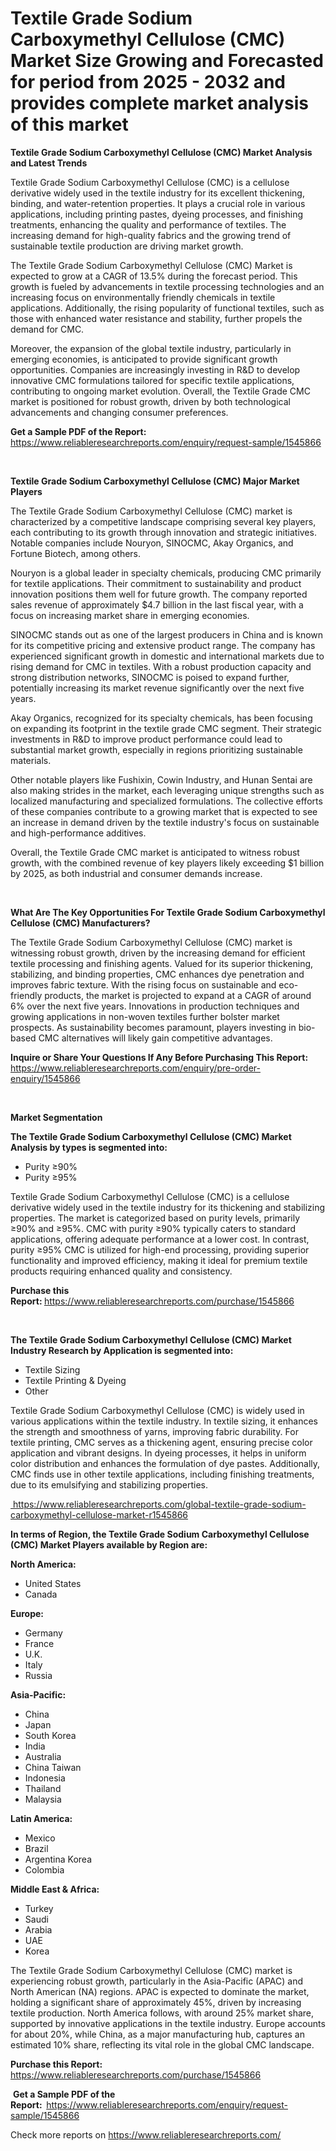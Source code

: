 <p><h1>Textile Grade Sodium Carboxymethyl Cellulose (CMC) Market Size Growing and Forecasted for period from 2025 - 2032 and provides complete market analysis of this market</h1></p><p><strong>Textile Grade Sodium Carboxymethyl Cellulose (CMC) Market Analysis and Latest Trends</strong></p>
<p><p>Textile Grade Sodium Carboxymethyl Cellulose (CMC) is a cellulose derivative widely used in the textile industry for its excellent thickening, binding, and water-retention properties. It plays a crucial role in various applications, including printing pastes, dyeing processes, and finishing treatments, enhancing the quality and performance of textiles. The increasing demand for high-quality fabrics and the growing trend of sustainable textile production are driving market growth.</p><p>The Textile Grade Sodium Carboxymethyl Cellulose (CMC) Market is expected to grow at a CAGR of 13.5% during the forecast period. This growth is fueled by advancements in textile processing technologies and an increasing focus on environmentally friendly chemicals in textile applications. Additionally, the rising popularity of functional textiles, such as those with enhanced water resistance and stability, further propels the demand for CMC. </p><p>Moreover, the expansion of the global textile industry, particularly in emerging economies, is anticipated to provide significant growth opportunities. Companies are increasingly investing in R&D to develop innovative CMC formulations tailored for specific textile applications, contributing to ongoing market evolution. Overall, the Textile Grade CMC market is positioned for robust growth, driven by both technological advancements and changing consumer preferences.</p></p>
<p><strong>Get a Sample PDF of the Report:&nbsp;</strong> <a href="https://www.reliableresearchreports.com/enquiry/request-sample/1545866?utm_campaign=2204&utm_medium=2&utm_source=Github&utm_content=ia&utm_term=01022025&utm_id=textile-grade-sodium-carboxymethyl-cellulose-cmc">https://www.reliableresearchreports.com/enquiry/request-sample/1545866</a></p>
<p>&nbsp;</p>
<p><strong>Textile Grade Sodium Carboxymethyl Cellulose (CMC) Major Market Players</strong></p>
<p><p>The Textile Grade Sodium Carboxymethyl Cellulose (CMC) market is characterized by a competitive landscape comprising several key players, each contributing to its growth through innovation and strategic initiatives. Notable companies include Nouryon, SINOCMC, Akay Organics, and Fortune Biotech, among others.</p><p>Nouryon is a global leader in specialty chemicals, producing CMC primarily for textile applications. Their commitment to sustainability and product innovation positions them well for future growth. The company reported sales revenue of approximately $4.7 billion in the last fiscal year, with a focus on increasing market share in emerging economies.</p><p>SINOCMC stands out as one of the largest producers in China and is known for its competitive pricing and extensive product range. The company has experienced significant growth in domestic and international markets due to rising demand for CMC in textiles. With a robust production capacity and strong distribution networks, SINOCMC is poised to expand further, potentially increasing its market revenue significantly over the next five years.</p><p>Akay Organics, recognized for its specialty chemicals, has been focusing on expanding its footprint in the textile grade CMC segment. Their strategic investments in R&D to improve product performance could lead to substantial market growth, especially in regions prioritizing sustainable materials.</p><p>Other notable players like Fushixin, Cowin Industry, and Hunan Sentai are also making strides in the market, each leveraging unique strengths such as localized manufacturing and specialized formulations. The collective efforts of these companies contribute to a growing market that is expected to see an increase in demand driven by the textile industry's focus on sustainable and high-performance additives.</p><p>Overall, the Textile Grade CMC market is anticipated to witness robust growth, with the combined revenue of key players likely exceeding $1 billion by 2025, as both industrial and consumer demands increase.</p></p>
<p>&nbsp;</p>
<p><strong>What Are The Key Opportunities For Textile Grade Sodium Carboxymethyl Cellulose (CMC) Manufacturers?</strong></p>
<p><p>The Textile Grade Sodium Carboxymethyl Cellulose (CMC) market is witnessing robust growth, driven by the increasing demand for efficient textile processing and finishing agents. Valued for its superior thickening, stabilizing, and binding properties, CMC enhances dye penetration and improves fabric texture. With the rising focus on sustainable and eco-friendly products, the market is projected to expand at a CAGR of around 6% over the next five years. Innovations in production techniques and growing applications in non-woven textiles further bolster market prospects. As sustainability becomes paramount, players investing in bio-based CMC alternatives will likely gain competitive advantages.</p></p>
<p><strong>Inquire or Share Your Questions If Any Before Purchasing This Report:</strong> <a href="https://www.reliableresearchreports.com/enquiry/pre-order-enquiry/1545866?utm_campaign=2204&utm_medium=2&utm_source=Github&utm_content=ia&utm_term=01022025&utm_id=textile-grade-sodium-carboxymethyl-cellulose-cmc">https://www.reliableresearchreports.com/enquiry/pre-order-enquiry/1545866</a></p>
<p>&nbsp;</p>
<p><strong>Market Segmentation</strong></p>
<p><strong>The Textile Grade Sodium Carboxymethyl Cellulose (CMC) Market Analysis by types is segmented into:</strong></p>
<p><ul><li>Purity ≥90%</li><li>Purity ≥95%</li></ul></p>
<p><p>Textile Grade Sodium Carboxymethyl Cellulose (CMC) is a cellulose derivative widely used in the textile industry for its thickening and stabilizing properties. The market is categorized based on purity levels, primarily ≥90% and ≥95%. CMC with purity ≥90% typically caters to standard applications, offering adequate performance at a lower cost. In contrast, purity ≥95% CMC is utilized for high-end processing, providing superior functionality and improved efficiency, making it ideal for premium textile products requiring enhanced quality and consistency.</p></p>
<p><strong>Purchase this Report:&nbsp;</strong><a href="https://www.reliableresearchreports.com/purchase/1545866?utm_campaign=2204&utm_medium=2&utm_source=Github&utm_content=ia&utm_term=01022025&utm_id=textile-grade-sodium-carboxymethyl-cellulose-cmc">https://www.reliableresearchreports.com/purchase/1545866</a></p>
<p>&nbsp;</p>
<p><strong>The Textile Grade Sodium Carboxymethyl Cellulose (CMC) Market Industry Research by Application is segmented into:</strong></p>
<p><ul><li>Textile Sizing</li><li>Textile Printing & Dyeing</li><li>Other</li></ul></p>
<p><p>Textile Grade Sodium Carboxymethyl Cellulose (CMC) is widely used in various applications within the textile industry. In textile sizing, it enhances the strength and smoothness of yarns, improving fabric durability. For textile printing, CMC serves as a thickening agent, ensuring precise color application and vibrant designs. In dyeing processes, it helps in uniform color distribution and enhances the formulation of dye pastes. Additionally, CMC finds use in other textile applications, including finishing treatments, due to its emulsifying and stabilizing properties.</p></p>
<p><a href="https://www.reliableresearchreports.com/global-textile-grade-sodium-carboxymethyl-cellulose-market-r1545866?utm_campaign=2204&utm_medium=2&utm_source=Github&utm_content=ia&utm_term=01022025&utm_id=textile-grade-sodium-carboxymethyl-cellulose-cmc">&nbsp;https://www.reliableresearchreports.com/global-textile-grade-sodium-carboxymethyl-cellulose-market-r1545866</a></p>
<p><strong>In terms of Region, the Textile Grade Sodium Carboxymethyl Cellulose (CMC) Market Players available by Region are:</strong></p>
<p>
    <p> <strong> North America: </strong>
        <ul>
            <li>United States</li>
            <li>Canada</li>
        </ul>
        </p> 
    <p> <strong> Europe: </strong>
        <ul>
            <li>Germany</li>
            <li>France</li>
            <li>U.K.</li>
            <li>Italy</li>
            <li>Russia</li>
        </ul>
        </p> 
    <p> <strong> Asia-Pacific: </strong>
        <ul>
            <li>China</li>
            <li>Japan</li>
            <li>South Korea</li>
            <li>India</li>
            <li>Australia</li>
            <li>China Taiwan</li>
            <li>Indonesia</li>
            <li>Thailand</li>
            <li>Malaysia</li>
        </ul>
        </p> 
    <p> <strong> Latin America: </strong>
        <ul>
            <li>Mexico</li>
            <li>Brazil</li>
            <li>Argentina Korea</li>
            <li>Colombia</li>
        </ul>
        </p> 
    <p> <strong> Middle East & Africa: </strong>
        <ul>
            <li>Turkey</li>
            <li>Saudi</li>
            <li>Arabia</li>
            <li>UAE</li>
            <li>Korea</li>
        </ul>
    </p>
    </p>
<p><p>The Textile Grade Sodium Carboxymethyl Cellulose (CMC) market is experiencing robust growth, particularly in the Asia-Pacific (APAC) and North American (NA) regions. APAC is expected to dominate the market, holding a significant share of approximately 45%, driven by increasing textile production. North America follows, with around 25% market share, supported by innovative applications in the textile industry. Europe accounts for about 20%, while China, as a major manufacturing hub, captures an estimated 10% share, reflecting its vital role in the global CMC landscape.</p></p>
<p><strong>Purchase this Report: </strong><a href="https://www.reliableresearchreports.com/purchase/1545866?utm_campaign=2204&utm_medium=2&utm_source=Github&utm_content=ia&utm_term=01022025&utm_id=textile-grade-sodium-carboxymethyl-cellulose-cmc">https://www.reliableresearchreports.com/purchase/1545866</a></p>
<p>&nbsp;<strong>Get a Sample PDF of the Report:&nbsp;&nbsp;</strong><a href="https://www.reliableresearchreports.com/enquiry/request-sample/1545866?utm_campaign=2204&utm_medium=2&utm_source=Github&utm_content=ia&utm_term=01022025&utm_id=textile-grade-sodium-carboxymethyl-cellulose-cmc">https://www.reliableresearchreports.com/enquiry/request-sample/1545866</a></p>
<p><strong></strong></p>
<p>Check more reports on <a href="https://www.reliableresearchreports.com/?utm_campaign=2204&utm_medium=2&utm_source=Github&utm_content=ia&utm_term=01022025&utm_id=textile-grade-sodium-carboxymethyl-cellulose-cmc">https://www.reliableresearchreports.com/</a></p>